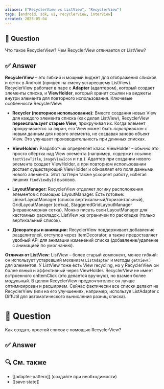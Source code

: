 ```yaml
---
aliases: ["RecyclerView vs ListView", "RecyclerView"]
tags: [android, sdk, ui, recyclerview, interview]
created: 2025‑05‑04
---
```


## 📝 Question  
Что такое RecyclerView? Чем RecyclerView отличается от ListView?  

## ✅ Answer  
**RecyclerView** – это гибкий и мощный виджет для отображения списков и сеток в Android (пришел на смену устаревшему ListView). RecyclerView работает в паре с **Adapter** (адаптером), который создает элементы списка, и **ViewHolder**, который хранит ссылки на виджеты внутри элемента для повторного использования. Ключевые особенности RecyclerView:

- **Recycler (повторное использование):** Вместо создания новых View для каждого элемента списка (как делал ListView), RecyclerView **переиспользует старые View**, прокручивая их. Когда элемент прокручивается за экран, его View может быть _перепривязан_ к новым данным для нового элемента, не создавая заново объект View. Это улучшает производительность при длинных списках.
    
- **ViewHolder:** Разработчик определяет класс ViewHolder – обычно это просто обертка над View элемента (например, содержит ссылки: `textViewTitle`, `imageViewIcon` и т.д.). Адаптер при создании нового элемента создает ViewHolder, а при повторном использовании достает существующий ViewHolder и обновляет его поля данными нового элемента. Этот паттерн также ускоряет работу, избегая лишних `findViewById` вызовов.
    
- **LayoutManager:** RecyclerView отделяет логику расположения элементов с помощью LayoutManager. Есть готовые: LinearLayoutManager (список вертикальный/горизонтальный), GridLayoutManager (сетка), StaggeredGridLayoutManager (неравномерная сетка). Можно писать свои LayoutManager для кастомных раскладок. ListView же ограничен по раскладке (только вертикальный список).
    
- **Декораторы и анимации:** RecyclerView поддерживает добавление разделителей, отступов через ItemDecorator, а также предоставляет удобный API для анимации изменений списка (добавление/удаление с анимацией по умолчанию).
    

**Отличия от ListView:** ListView – более старый компонент, менее гибкий: он использует устаревший механизм `ListAdapter` и методы `getView()` для элементов. У ListView тоже есть View recycling, но у RecyclerView он более явный и эффективный через ViewHolder. RecyclerView не имеет встроенного onItemClick (это делается вручную), но взамен более модульный. В целом RecyclerView предпочтителен: он лучше оптимизирован и расширяем. Сейчас фактически все списки делают на RecyclerView (или на его улучшениях, например, используя ListAdapter с DiffUtil для автоматического вычисления разниц списка).

# 📝 Question  
Как создать простой список с помощью RecyclerView?

## ✅ Answer  


## 🔍 См. также  
- [[adapter‑pattern]] (создайте при необходимости)  
- [[save‑state]]

